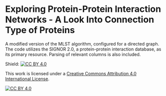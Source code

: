 # Exploring Protein-Protein Interaction Networks - A Look Into Connection Type of Proteins
A modified version of the MLST algorithm, configured for a directed graph. The code utilizes the SIGNOR 2.0, a protein-protein interaction database, as its primary resource. Parsing of relevant columns is also included. 

Shield: [![CC BY 4.0][cc-by-shield]][cc-by]

This work is licensed under a
[Creative Commons Attribution 4.0 International License][cc-by].

[![CC BY 4.0][cc-by-image]][cc-by]

[cc-by]: http://creativecommons.org/licenses/by/4.0/
[cc-by-image]: https://i.creativecommons.org/l/by/4.0/88x31.png
[cc-by-shield]: https://img.shields.io/badge/License-CC%20BY%204.0-lightgrey.svg
